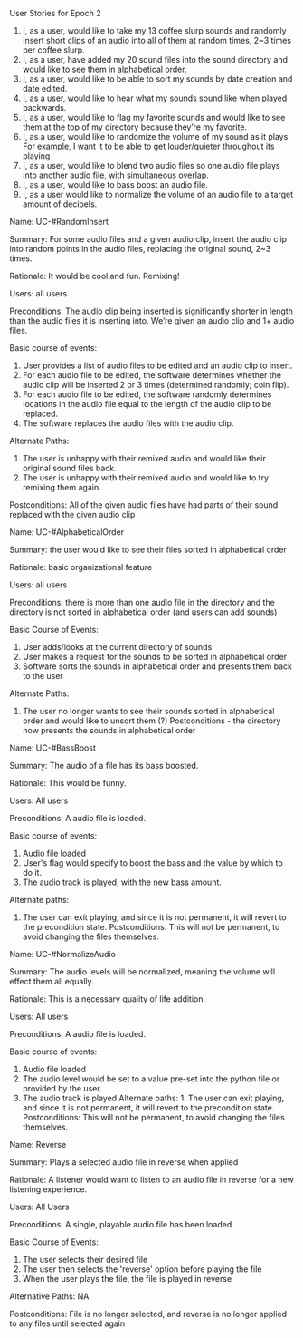User Stories for Epoch 2

1. I, as a user, would like to take my 13 coffee slurp sounds and randomly insert short clips of an audio into all of them at random times, 2~3 times per coffee slurp.
2. I, as a user, have added my 20 sound files into the sound directory and would like to see them in alphabetical order.
3. I, as a user, would like to be able to sort my sounds by date creation and date edited.
4. I, as a user, would like to hear what my sounds sound like when played backwards.
5. I, as a user, would like to flag my favorite sounds and would like to see them at the top of my directory because they’re my favorite.
6. I, as a user, would like to randomize the volume of my sound as it plays. For example, I want it to be able to get louder/quieter throughout its playing
7. I, as a user, would like to blend two audio files so one audio file plays into another audio file, with simultaneous overlap.
8. I, as a user, would like to bass boost an audio file.
9. I, as a user would like to normalize the volume of an audio file to a target amount of decibels.

Name: UC-#RandomInsert

Summary: For some audio files and a given audio clip, insert the audio clip into random points in the audio files, replacing the original sound, 2~3 times.

Rationale: It would be cool and fun. Remixing!

Users: all users

Preconditions: The audio clip being inserted is significantly shorter in length than the audio files it is inserting into. We’re given an audio clip and 1+ audio files.

Basic course of events:
1. User provides a list of audio files to be edited and an audio clip to insert.
2. For each audio file to be edited, the software determines whether the audio clip will be inserted 2 or 3 times (determined randomly; coin flip).
3. For each audio file to be edited, the software randomly determines locations in the audio file equal to the length of the audio clip to be replaced.
4. The software replaces the audio files with the audio clip.

Alternate Paths:
1. The user is unhappy with their remixed audio and would like their original sound files back.
2. The user is unhappy with their remixed audio and would like to try remixing them again.

Postconditions: All of the given audio files have had parts of their sound replaced with the given audio clip

Name: UC-#AlphabeticalOrder

Summary: the user would like to see their files sorted in alphabetical order

Rationale: basic organizational feature

Users: all users

Preconditions: there is more than one audio file in the directory and the directory is not sorted in alphabetical order (and users can add sounds)

Basic Course of Events:
1. User adds/looks at the current directory of sounds
2. User makes a request for the sounds to be sorted in alphabetical order
3. Software sorts the sounds in alphabetical order and presents them back to the user

Alternate Paths:
1. The user no longer wants to see their sounds sorted in alphabetical order and would like to unsort them (?)
Postconditions - the directory now presents the sounds in alphabetical order


Name: UC-#BassBoost

Summary: The audio of a file has its bass boosted.

Rationale: This would be funny.

Users: All users

Preconditions: A audio file is loaded.

Basic course of events:
1. Audio file loaded
2. User's flag would specify to boost the bass and the value by which to do it.
3. The audio track is played, with the new bass amount.

Alternate paths:
1. The user can exit playing, and since it is not permanent, it will revert to the precondition state.
Postconditions: This will not be permanent, to avoid changing the files themselves.


Name: UC-#NormalizeAudio

Summary: The audio levels will be normalized, meaning the volume will effect them all equally.

Rationale: This is a necessary quality of life addition.

Users: All users

Preconditions: A audio file is loaded.

Basic course of events:
1. Audio file loaded
2. The audio level would be set to a value pre-set into the python file or provided by the user.
3. The audio track is played
Alternate paths: 1. The user can exit playing, and since it is not permanent, it will revert to the precondition state.
Postconditions: This will not be permanent, to avoid changing the files themselves.

Name: Reverse

Summary: Plays a selected audio file in reverse when applied

Rationale: A listener would want to listen to an audio file in reverse for a new listening experience.

Users: All Users

Preconditions: A single, playable audio file has been loaded

Basic Course of Events:

1. The user selects their desired file
2. The user then selects the 'reverse' option before playing the file
3. When the user plays the file, the file is played in reverse

Alternative Paths: NA

Postconditions: File is no longer selected, and reverse is no longer applied to any files until selected again

